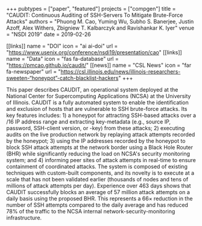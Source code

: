 +++
pubtypes = ["paper", "featured"]
projects = ["compgen"]
title = "CAUDIT: Continuous Auditing of SSH-Servers To Mitigate Brute-Force Attacks"
authors = "Phuong M. Cao, Yuming Wu, Subho S. Banerjee, Justin Azoff, Alex Withers, Zbigniew T. Kalbarczyk and Ravishankar K. Iyer"
venue = "NSDI 2019"
date = 2019-02-26

[[links]]
  name = "DOI"
  icon = "ai ai-doi"
  url = "https://www.usenix.org/conference/nsdi19/presentation/cao"
[[links]]
  name = "Data"
  icon = "fas fa-database"
  url = "https://pmcao.github.io/caudit/"
[[news]]
  name = "CSL News"
  icon = "far fa-newspaper"
  url = "https://csl.illinois.edu/news/illinois-researchers-sweeten-“honeypot”-catch-blacklist-hackers"
+++

This paper describes CAUDIT, an operational system deployed at the National Center for
Supercomputing Applications (NCSA) at the University of Illinois. CAUDIT is a fully
automated system to enable the identification and exclusion of hosts that are vulnerable
to SSH brute-force attacks. Its key features includes: 1) a honeypot for attracting
SSH-based attacks over a /16 IP address range and extracting key-metadata (e.g., source
IP, password, SSH-client version, or -key) from these attacks; 2) executing audits on the
live production network by replaying attack attempts recorded by the honeypot; 3) using
the IP addresses recorded by the honeypot to block SSH attack attempts at the network
border using a Black Hole Router (BHR) while significantly reducing the load on NCSA's
security monitoring system; and 4) informing peer sites of attack attempts in real-time
to ensure containment of coordinated attacks. The system is composed of existing techniques
with custom-built components, and its novelty is to execute at a scale that has not been
validated earlier (thousands of nodes and tens of millions of attack attempts per day).
Experience over 463 days shows that CAUDIT successfully blocks an average of 57 million
attack attempts on a daily basis using the proposed BHR. This represents a 66× reduction
in the number of SSH attempts compared to the daily average and has reduced 78% of the
traffic to the NCSA internal network-security-monitoring infrastructure.
